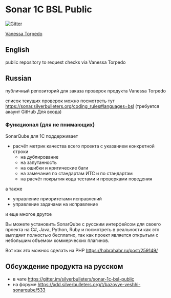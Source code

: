 # Sonar 1C BSL Public

[![Gitter](https://badges.gitter.im/silverbulleters/sonar-1c-bsl-public.svg)](https://gitter.im/silverbulleters/sonar-1c-bsl-public?utm_source=badge&utm_medium=badge&utm_campaign=pr-badge)

[Vanessa Torpedo](https://www.silverbulleters.org/sonarqube/)

## English

public repository to request checks via Vanessa Torpedo

## Russian

публичный репозиторий для заказа проверок продукта Vanessa Torpedo

список текущих проверок можно посмотреть тут https://sonar.silverbulleters.org/coding_rules#languages=bsl (требуется акаунт GitHub Для входа)

### Функционал (для не пнимающих)

SonarQube для 1С поддерживает

* расчёт метрик качества всего проекта с указанием конкретной строки
  * на дублирование
  * на запутанность
  * на ошибки и критические баги
  * на замечания по стандартам ИТС и по стандартам
  * на расчёт покрытия кода тестами и проверками поведения
  
а также

* управление приоритетами исправлений
* управление задачами на исправление

и еще многое другое 

Вы можете установить SonarQube с русским интерфейсом для своего проекта на C#, Java, Python, Ruby и посмотреть в реальности как это выглдяит полностью бесплатно, так как проект является открытым с небольшим объемом коммерческих плагинов.

Вот как это можнос сделать на PHP https://habrahabr.ru/post/259149/

## Обсуждение продукта на русском

* в чате https://gitter.im/silverbulleters/sonar-1c-bsl-public
* на форуме https://xdd.silverbulleters.org/t/bazovye-veshhi-sonarqube/533
